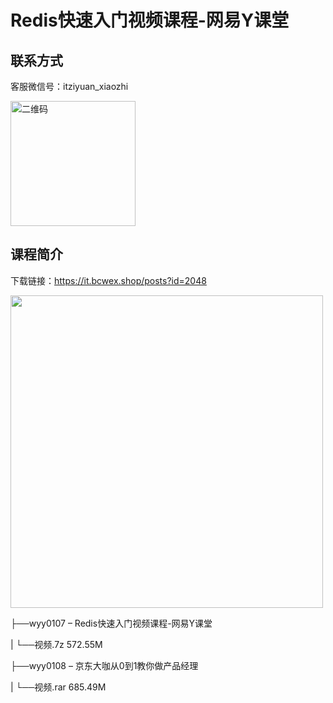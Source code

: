 # Redis快速入门视频课程-网易Y课堂

## 联系方式

客服微信号：itziyuan_xiaozhi

<img src="https://ziyuanyun.oss-cn-guangzhou.aliyuncs.com/common/20240614073449/666b82192834a.jpg" width="200" height="200" alt="二维码">

## 课程简介

下载链接：https://it.bcwex.shop/posts?id=2048

<img src="https://ziyuanyun.oss-cn-guangzhou.aliyuncs.com/yun/20240515183636/66449034a6e03.jpg" width="500" alt="">

  ├──wyy0107 &#8211; Redis快速入门视频课程-网易Y课堂

 | └──视频.7z 572.55M

 ├──wyy0108 &#8211; 京东大咖从0到1教你做产品经理

 | └──视频.rar 685.49M

  